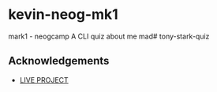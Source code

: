 # kevin-neog-mk1
mark1 - neogcamp
A CLI quiz about me mad# tony-stark-quiz
 
## Acknowledgements
* [LIVE PROJECT](https://replit.com/@KevinSolomon/kevin-neog-mk1?embed=1&output=1#index.js)
